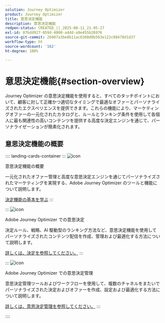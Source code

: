 ```yaml
---
solution: Journey Optimizer
product: Journey Optimizer
title: 意思決定機能
description: 意思決定機能
redpen-status: CREATED_||_2025-08-11_21-05-27
exl-id: 07bdd927-059d-4000-a4dd-a9e455b26976
source-git-commit: 2b907a3be8b11ac6308d0b563e122c88478d1d37
workflow-type: ht
source-wordcount: '162'
ht-degree: 100%

---
```


# 意思決定機能{#section-overview}

Journey Optimizer の意思決定機能を使用すると、すべてのタッチポイントにおいて、顧客に対して正確かつ適切なタイミングで最適なオファーとパーソナライズされたエクスペリエンスを提供できます。これらの機能により、マーケティングオファーの一元化されたカタログと、ルールとランキング条件を使用して各個人に最も関連性の高いコンテンツを提供する高度な決定エンジンを通じて、パーソナライゼーションが簡素化されます。

## 意思決定機能の概要

:::: landing-cards-container
:::
![icon](https://cdn.experienceleague.adobe.com/icons/book.svg)

意思決定機能の概要

一元化されたオファー管理と高度な意思決定エンジンを通じてパーソナライズされたマーケティングを実現する、Adobe Journey Optimizer のツールと機能について説明します。

[決定機能の基本を学ぶ](../using/experience-decisioning/gs-decision.md)
:::

:::
![icon](https://cdn.experienceleague.adobe.com/icons/puzzle-piece.svg)

Adobe Journey Optimizer での意思決定

決定ルール、戦略、AI 駆動型のランキング方法など、意思決定機能を使用してパーソナライズされたコンテンツ配信を作成、管理および最適化する方法について説明します。

[詳しくは、決定を参照してください。](experience-decisioning-landing-page.md)
:::

:::
![icon](https://cdn.experienceleague.adobe.com/icons/gear.svg)

Adobe Journey Optimizer での意思決定管理

意思決定管理ツールおよびワークフローを使用して、複数のチャネルをまたいでパーソナライズされた決定およびオファーを作成、設定および最適化する方法について説明します。

[詳しくは、意思決定管理を参照してください。](offer-decisioning-landing-page.md)
:::

::::
